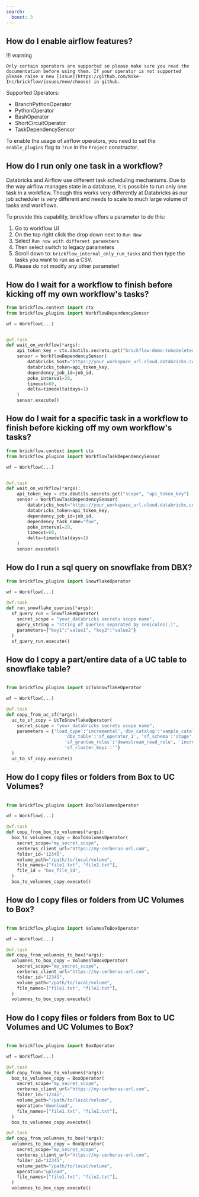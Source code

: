 ```yaml
---
search:
  boost: 3
---
```


## How do I enable airflow features?

!!! warning

    Only certain operators are supported so please make sure you read the documentation before using them. If your operator is not supported 
    please raise a new [issue](https://github.com/Nike-Inc/brickflow/issues/new/choose) in github.

Supported Operators:

* BranchPythonOperator
* PythonOperator
* BashOperator
* ShortCircuitOperator
* TaskDependencySensor

To enable the usage of airflow operators, you need to set the `enable_plugins` flag to `True` in the `Project`
constructor.

## How do I run only one task in a workflow?

Databricks and Airflow use different task scheduling mechanisms. Due to the way airflow manages state in a database, it
is possible to run only one task in a workflow.
Though this works very differently at Databricks as our job scheduler is very different and needs to scale to much large
volume of tasks and workflows.

To provide this capability, brickflow offers a parameter to do this:

1. Go to workflow UI
2. On the top right click the drop down next to `Run Now`
3. Select `Run now with different parameters`
4. Then select switch to legacy parameters
5. Scroll down to: `brickflow_internal_only_run_tasks` and then type the tasks you want to run as a CSV.
6. Please do not modify any other parameter!

## How do I wait for a workflow to finish before kicking off my own workflow's tasks?

```python
from brickflow.context import ctx
from brickflow_plugins import WorkflowDependencySensor

wf = Workflow(...)


@wf.task
def wait_on_workflow(*args):
    api_token_key = ctx.dbutils.secrets.get("brickflow-demo-tobedeleted", "api_token_key")
    sensor = WorkflowDependencySensor(
        databricks_host="https://your_workspace_url.cloud.databricks.com",
        databricks_token=api_token_key,
        dependency_job_id=job_id,
        poke_interval=20,
        timeout=60,
        delta=timedelta(days=1)
    )
    sensor.execute()
```

## How do I wait for a specific task in a workflow to finish before kicking off my own workflow's tasks?

```python
from brickflow.context import ctx
from brickflow_plugins import WorkflowTaskDependencySensor

wf = Workflow(...)


@wf.task
def wait_on_workflow(*args):
    api_token_key = ctx.dbutils.secrets.get("scope", "api_token_key")
    sensor = WorkflowTaskDependencySensor(
        databricks_host="https://your_workspace_url.cloud.databricks.com",
        databricks_token=api_token_key,
        dependency_job_id=job_id,
        dependency_task_name="foo",
        poke_interval=20,
        timeout=60,
        delta=timedelta(days=1)
    )
    sensor.execute()
```

## How do I run a sql query on snowflake from DBX?
```python
from brickflow_plugins import SnowflakeOperator

wf = Workflow(...)

@wf.task
def run_snowflake_queries(*args):
  sf_query_run = SnowflakeOperator(
    secret_scope = "your_databricks secrets scope name",
    query_string = "string of queries separated by semicolon(;)",
    parameters={"key1":"value1", "key2":"value2"}
  )
  sf_query_run.execute()
```

## How do I copy a part/entire data of a UC table to snowflake table?
```python

from brickflow_plugins import UcToSnowflakeOperator

wf = Workflow(...)

@wf.task
def copy_from_uc_sf(*args):
  uc_to_sf_copy = UcToSnowflakeOperator(
    secret_scope = "your_databricks secrets scope name",
    parameters = {'load_type':'incremental','dbx_catalog':'sample_catalog','dbx_database':'sample_schema',
                      'dbx_table':'sf_operator_1', 'sf_schema':'stage','sf_table':'SF_OPERATOR_1',
                      'sf_grantee_roles':'downstream_read_role', 'incremental_filter':"dt='2023-10-22'",
                      'sf_cluster_keys':''}
  )
  uc_to_sf_copy.execute()
```

## How do I copy files or folders from Box to UC Volumes?
```python

from brickflow_plugins import BoxToVolumesOperator

wf = Workflow(...)

@wf.task
def copy_from_box_to_volumnes(*args):
  box_to_volumnes_copy = BoxToVolumesOperator(
    secret_scope="my_secret_scope",
    cerberus_client_url="https://my-cerberus-url.com",
    folder_id="12345",
    volume_path="/path/to/local/volume",
    file_names=["file1.txt", "file2.txt"],
    file_id = "box_file_id",
  )
  box_to_volumnes_copy.execute()
```

## How do I copy files or folders from UC Volumes to Box?
```python

from brickflow_plugins import VolumesToBoxOperator

wf = Workflow(...)

@wf.task
def copy_from_volumnes_to_box(*args):
  volumnes_to_box_copy = VolumesToBoxOperator(
    secret_scope="my_secret_scope",
    cerberus_client_url="https://my-cerberus-url.com",
    folder_id="12345",
    volume_path="/path/to/local/volume",
    file_names=["file1.txt", "file2.txt"],
  )
  volumnes_to_box_copy.execute()
```

## How do I copy files or folders from Box to UC Volumes and UC Volumes to Box?
```python

from brickflow_plugins import BoxOperator

wf = Workflow(...)

@wf.task
def copy_from_box_to_volumnes(*args):
  box_to_volumnes_copy = BoxOperator(
    secret_scope="my_secret_scope",
    cerberus_client_url="https://my-cerberus-url.com",
    folder_id="12345",
    volume_path="/path/to/local/volume",
    operation="download",
    file_names=["file1.txt", "file2.txt"],
  )
  box_to_volumnes_copy.execute()

@wf.task
def copy_from_volumnes_to_box(*args):
  volumnes_to_box_copy = BoxOperator(
    secret_scope="my_secret_scope",
    cerberus_client_url="https://my-cerberus-url.com",
    folder_id="12345",
    volume_path="/path/to/local/volume",
    operation="upload",
    file_names=["file1.txt", "file2.txt"],
  )
  volumnes_to_box_copy.execute()
```